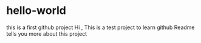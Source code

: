 # hello-world
this is a first github project
Hi ,
This is a test project to learn github
Readme tells you more about this project
